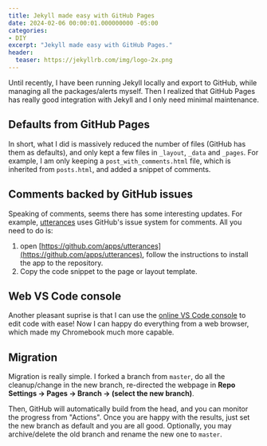```yaml
---
title: Jekyll made easy with GitHub Pages
date: 2024-02-06 00:00:01.000000000 -05:00
categories:
- DIY
excerpt: "Jekyll made easy with GitHub Pages."
header:
  teaser: https://jekyllrb.com/img/logo-2x.png
---
```


Until recently, I have been running Jekyll locally and export to GitHub, while managing all the packages/alerts myself. Then I realized that GitHub Pages has really good integration with Jekyll and I only need minimal maintenance. 

## Defaults from GitHub Pages
In short, what I did is massively reduced the number of files (GitHub has them as defaults), and only kept a few files in `_layout`, `_data` and `_pages`. For example, I am only keeping a `post_with_comments.html` file, which is inherited from `posts.html`, and added a snippet of comments.

## Comments backed by GitHub issues
Speaking of comments, seems there has some interesting updates. For example, [utterances](https://github.com/utterance/utterances) uses GitHub's issue system for comments. All you need to do is:

1. open [https://github.com/apps/utterances](https://github.com/apps/utterances), follow the instructions to install the app to the repository.
1. Copy the code snippet to the page or layout template.

## Web VS Code console

Another pleasant suprise is that I can use the [online VS Code console](https://github.com/microsoft/vscode-docs/blob/main/docs/editor/vscode-web.md) to edit code with ease! Now I can happy do everything from a web browser, which made my Chromebook much more capable.

## Migration

Migration is really simple. I forked a branch from `master`, do all the cleanup/change in the new branch, re-directed the webpage in **Repo Settings -> Pages -> Branch -> (select the new branch)**.

Then, GitHub will automatically build from the head, and you can monitor the progress from "Actions". Once you are happy with the results, just set the new branch as default and you are all good. Optionally, you may archive/delete the old branch and rename the new one to `master`.



